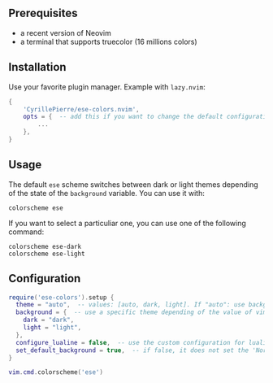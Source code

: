 ## Prerequisites

* a recent version of Neovim
* a terminal that supports truecolor (16 millions colors)

## Installation

Use your favorite plugin manager. Example with `lazy.nvim`:
```lua
{
    'CyrillePierre/ese-colors.nvim',
    opts = {  -- add this if you want to change the default configuration
        ...
    },
}
```

## Usage

The default `ese` scheme switches between dark or light themes depending of the state of the
`background` variable.
You can use it with:
```vim
colorscheme ese
```

If you want to select a particuliar one, you can use one of the following command:
```vim
colorscheme ese-dark
colorscheme ese-light
```

## Configuration

```lua
require('ese-colors').setup {
  theme = "auto",  -- values: [auto, dark, light]. If "auto": use background configuration
  background = {  -- use a specific theme depending of the value of vim.o.background
    dark = "dark",
    light = "light",
  },
  configure_lualine = false,  -- use the custom configuration for lualine
  set_default_background = true,  -- if false, it does not set the 'Normal' background color
}

vim.cmd.colorscheme('ese')
```
